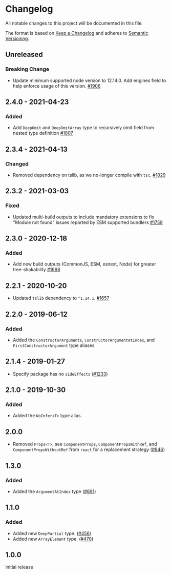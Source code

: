 # Changelog

All notable changes to this project will be documented in this file.

The format is based on [Keep a Changelog](http://keepachangelog.com/en/1.0.0/)
and adheres to [Semantic Versioning](http://semver.org/spec/v2.0.0.html).

## Unreleased

### Breaking Change

- Update minimum supported node version to 12.14.0. Add engines field to help enforce usage of this version. [#1906](https://github.com/Shopify/quilt/pull/1906)

## 2.4.0 - 2021-04-23

### Added

- Add `DeepOmit` and `DeepOmitArray` type to recursively omit field from nested type definition [#1807](https://github.com/Shopify/quilt/pull/1807)

## 2.3.4 - 2021-04-13

### Changed

- Removed dependency on tslib, as we no-longer compile with `tsc`. [#1829](https://github.com/Shopify/quilt/pull/1829)

## 2.3.2 - 2021-03-03

### Fixed

- Updated multi-build outputs to include mandatory extensions to fix "Module not found" issues reported by ESM supported bundlers [#1759](https://github.com/Shopify/quilt/pull/1759)

## 2.3.0 - 2020-12-18

### Added

- Add new build outputs (CommonJS, ESM, esnext, Node) for greater tree-shakability [#1698](https://github.com/Shopify/quilt/pull/1698)

## 2.2.1 - 2020-10-20

- Updated `tslib` dependency to `^1.14.1`. [#1657](https://github.com/Shopify/quilt/pull/1657)

## 2.2.0 - 2019-06-12

### Added

- Added the `ConstructorArguments`, `ConstructorArgumentAtIndex`, and `FirstConstructorArgument` type aliases

## 2.1.4 - 2019-01-27

- Specify package has no `sideEffects` ([#1233](https://github.com/Shopify/quilt/pull/1233))

## 2.1.0 - 2019-10-30

### Added

- Added the `NoInfer<T>` type alias.

## 2.0.0

- Removed `Props<T>`, see `ComponentProps`, `ComponentPropsWithRef`, and `ComponentPropsWithoutRef` from `react` for a replacement strategy ([#846](https://github.com/Shopify/quilt/pull/846))

## 1.3.0

### Added

- Added the `ArgumentAtIndex` type ([#691](https://github.com/Shopify/quilt/pull/691))

## 1.1.0

### Added

- Added new `DeepPartial` type. ([#456](https://github.com/Shopify/quilt/pull/456))
- Added new `ArrayElement` type. ([#470](https://github.com/Shopify/quilt/pull/470))

## 1.0.0

Initial release
